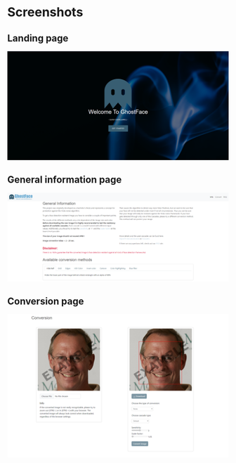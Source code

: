 # Screenshots


## Landing page

![Hero](screenshots/hero.png)

## General information page

![information](screenshots/information.png)

## Conversion page

![Hero](screenshots/conversion.png)
